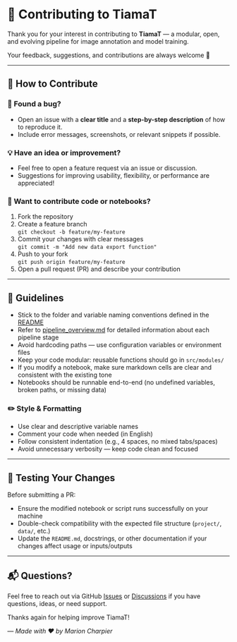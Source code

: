 # 🤝 Contributing to TiamaT

Thank you for your interest in contributing to **TiamaT** — a modular, open, and evolving pipeline for image annotation and model training.

Your feedback, suggestions, and contributions are always welcome 🙏

---

## 🚀 How to Contribute

### 🐛 Found a bug?
- Open an issue with a **clear title** and a **step-by-step description** of how to reproduce it.
- Include error messages, screenshots, or relevant snippets if possible.

### 💡 Have an idea or improvement?
- Feel free to open a feature request via an issue or discussion.
- Suggestions for improving usability, flexibility, or performance are appreciated!

### 🔧 Want to contribute code or notebooks?
1. Fork the repository
2. Create a feature branch  
   `git checkout -b feature/my-feature`
3. Commit your changes with clear messages  
   `git commit -m "Add new data export function"`
4. Push to your fork  
   `git push origin feature/my-feature`
5. Open a pull request (PR) and describe your contribution

---

## 📐 Guidelines

- Stick to the folder and variable naming conventions defined in the [README](../README.md)
- Refer to [pipeline_overview.md](./pipeline_overview.md) for detailed information about each pipeline stage
- Avoid hardcoding paths — use configuration variables or environment files
- Keep your code modular: reusable functions should go in `src/modules/`
- If you modify a notebook, make sure markdown cells are clear and consistent with the existing tone
- Notebooks should be runnable end-to-end (no undefined variables, broken paths, or missing data)

### ✏️ Style & Formatting

- Use clear and descriptive variable names
- Comment your code when needed (in English)
- Follow consistent indentation (e.g., 4 spaces, no mixed tabs/spaces)
- Avoid unnecessary verbosity — keep code clean and focused

---

## 🧪 Testing Your Changes

Before submitting a PR:
- Ensure the modified notebook or script runs successfully on your machine
- Double-check compatibility with the expected file structure (`project/`, `data/`, etc.)
- Update the `README.md`, docstrings, or other documentation if your changes affect usage or inputs/outputs

---

## 📬 Questions?

Feel free to reach out via GitHub [Issues](https://github.com/Chaouabti/TiamaT/issues) or [Discussions](https://github.com/Chaouabti/TiamaT/discussions) if you have questions, ideas, or need support.

Thanks again for helping improve TiamaT!

—
*Made with ❤️ by Marion Charpier*